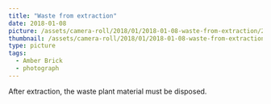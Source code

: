 ```yaml
---
title: "Waste from extraction"
date: 2018-01-08
picture: /assets/camera-roll/2018/01/2018-01-08-waste-from-extraction/20180108_222636805_iOS.jpg
thumbnail: /assets/camera-roll/2018/01/2018-01-08-waste-from-extraction/20180108_222636805_iOS-thumbnail.jpg
type: picture
tags:
  - Amber Brick
  - photograph
---
```

After extraction, the waste plant material must be disposed.